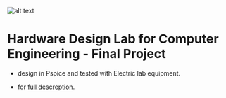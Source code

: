 ![alt text](https://github.com/MaorAssayag/Digital-Computer-Structure-projects/blob/master/Hardware%20Design%20Lab%20for%20Computer%20Engineering/Pspice%20Design/png1.PNG)

# Hardware Design Lab for Computer Engineering - Final Project

* design in Pspice and tested with Electric lab equipment.

* for  <a href="https://github.com/MaorAssayag/Digital-Computer-Structure-projects/blob/master/Hardware%20Design%20Lab%20for%20Computer%20Engineering/%D7%A4%D7%A8%D7%95%D7%99%D7%A7%D7%98%20%D7%92%D7%9E%D7%A8%20%D7%9E%D7%A2%D7%91%D7%93%D7%AA%20%D7%AA%D7%9B%D7%A0%D7%95%D7%9F%20%D7%97%D7%95%D7%9E%D7%A8%D7%94%20-%20%D7%93%D7%95%D7%97%20%D7%9E%D7%A1%D7%9B%D7%9D.pdf">full descreption</a>.

